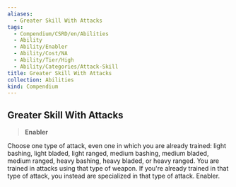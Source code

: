```yaml
---
aliases:
  - Greater Skill With Attacks
tags:
  - Compendium/CSRD/en/Abilities
  - Ability
  - Ability/Enabler
  - Ability/Cost/NA
  - Ability/Tier/High
  - Ability/Categories/Attack-Skill
title: Greater Skill With Attacks
collection: Abilities
kind: Compendium
---
```

## Greater Skill With Attacks  
>**Enabler**
  
Choose one type of attack, even one in which you are already trained: light bashing, light bladed, light ranged, medium bashing, medium bladed, medium ranged, heavy bashing, heavy bladed, or heavy ranged. You are trained in attacks using that type of weapon. If you're already trained in that type of attack, you instead are specialized in that type of attack. Enabler.